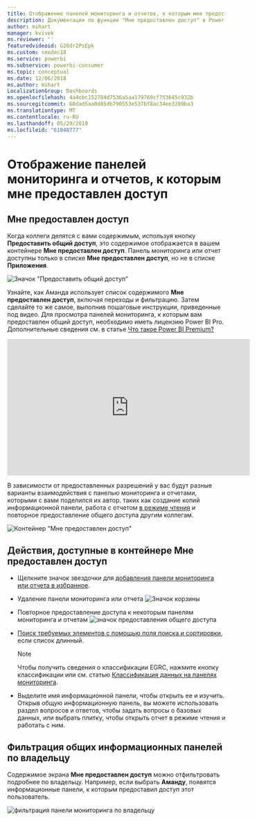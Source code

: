 ```yaml
---
title: Отображение панелей мониторинга и отчетов, к которым мне предоставлен доступ
description: Документация по функции "Мне предоставлен доступ" в Power BI
author: mihart
manager: kvivek
ms.reviewer: ''
featuredvideoid: G26dr2PsEpk
ms.custom: seodec18
ms.service: powerbi
ms.subservice: powerbi-consumer
ms.topic: conceptual
ms.date: 12/06/2018
ms.author: mihart
LocalizationGroup: Dashboards
ms.openlocfilehash: 4a4cbc152784d7536a5aa179769cf753645c932b
ms.sourcegitcommit: 60dad5aa0d85db790553e537bf8ac34ee3289ba3
ms.translationtype: MT
ms.contentlocale: ru-RU
ms.lasthandoff: 05/29/2019
ms.locfileid: "61048777"
---
```

# <a name="display-the-dashboards-and-reports-that-have-been-shared-with-me"></a>Отображение панелей мониторинга и отчетов, к которым мне предоставлен доступ
## <a name="shared-with-me"></a>Мне предоставлен доступ

Когда коллеги делятся с вами содержимым, используя кнопку **Предоставить общий доступ**, это содержимое отображается в вашем контейнере **Мне предоставлен доступ**. Панель мониторинга или отчет доступны только в списке **Мне предоставлен доступ**, но не в списке **Приложения**.

![Значок "Предоставить общий доступ"](./media/end-user-shared-with-me/power-bi-share-dash.png)

Узнайте, как Аманда использует список содержимого **Мне предоставлен доступ**, включая переходы и фильтрацию. Затем сделайте то же самое, выполнив пошаговые инструкции, приведенные под видео. Для просмотра панелей мониторинга, к которым вам предоставлен общий доступ, необходимо иметь лицензию Power BI Pro. Дополнительные сведения см. в статье [Что такое Power BI Premium?](../service-premium-what-is.md)

<iframe width="560" height="315" src="https://www.youtube.com/embed/G26dr2PsEpk" frameborder="0" allowfullscreen></iframe>

В зависимости от предоставленных разрешений у вас будут разные варианты взаимодействия с панелью мониторинга и отчетами, которыми с вами поделился их автор. таких как создание копий информационной панели, работа с отчетом [в режиме чтения](end-user-reading-view.md) и повторное предоставление общего доступа другим коллегам.

![Контейнер "Мне предоставлен доступ"](./media/end-user-shared-with-me/power-bi-container.png)

## <a name="actions-available-from-the-shared-with-me-container"></a>Действия, доступные в контейнере **Мне предоставлен доступ**
* Щелкните значок звездочки для [добавления панели мониторинга или отчета в избранное](end-user-favorite.md).
* Удаление панели мониторинга или отчета  ![Значок корзины](./media/end-user-shared-with-me/power-bi-delete-icon.png)
* Повторное предоставление доступа к некоторым панелям мониторинга и отчетам  ![значок предоставления общего доступа](./media/end-user-shared-with-me/power-bi-share-icon-new.png)
* [Поиск требуемых элементов с помощью поля поиска и сортировки](end-user-search-sort.md), если список длинный.
  
  > [!NOTE]
  > Чтобы получить сведения о классификации EGRC, нажмите кнопку классификации или см. статью [Классификация данных на панелях мониторинга](../service-data-classification.md).
  > 
  > 
* Выделите имя информационной панели, чтобы открыть ее и изучить. Открыв общую информационную панель, вы можете использовать раздел вопросов и ответов, чтобы задать вопросы о базовых данных, или выбрать плитку, чтобы открыть отчет в режиме чтения и работать с ним.

## <a name="filter-shared-dashboards-by-owner"></a>Фильтрация общих информационных панелей по владельцу
Содержимое экрана **Мне предоставлен доступ** можно отфильтровать подробнее по владельцу. Например, если выбрать **Аманду**, появятся информационные панели, к которым предоставил доступ этот пользователь.

![фильтрация панели мониторинга по владельцу](./media/end-user-shared-with-me/power-bi-owner-new.png)